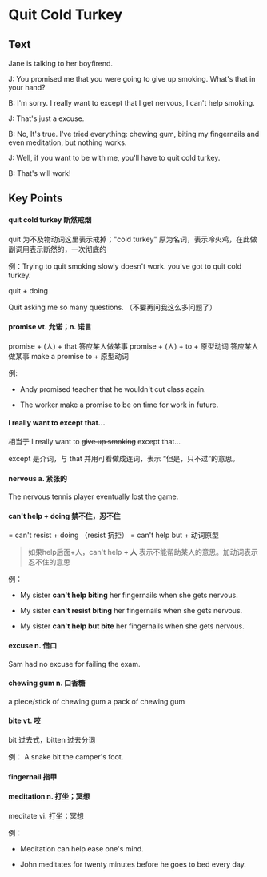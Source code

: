 # Quit Cold Turkey

## Text

Jane is talking to her boyfirend.

J: You promised me that you were going to give up smoking. What's that in your hand?  

B: I'm sorry. I really want to except that I get nervous, I can't help smoking.  

J: That's just a excuse.  

B: No, It's true. I've tried everything: chewing gum, biting my fingernails and even meditation, but nothing works.  

J: Well, if you want to be with me, you'll have to quit cold turkey.  

B: That's will work!  

## Key Points

#### quit cold turkey  断然戒烟

quit 为不及物动词这里表示戒掉；"cold turkey" 原为名词，表示冷火鸡，在此做副词用表示断然的，一次彻底的

例：Trying to quit smoking slowly doesn't work. you've got to quit cold turkey.  

quit + doing 

Quit asking me so many questions. （不要再问我这么多问题了）

#### promise  vt. 允诺；n. 诺言

promise + (人) + that   答应某人做某事
promise + (人) + to + 原型动词  答应某人做某事
make a promise to + 原型动词

例: 
* Andy promised teacher that he wouldn't cut class again. 

* The worker make a promise to be on time for work in future.  

#### I really want to except that...

相当于 I really want to ~~give up smoking~~ except that...

except 是介词，与 that 并用可看做成连词，表示 “但是，只不过”的意思。

#### nervous a.  紧张的

The nervous tennis player eventually lost the game.

#### can't help + doing 禁不住，忍不住

= can't resist + doing  （resist 抗拒）
= can't help but + 动词原型

> 如果help后面+人，can't help **+ 人**  表示不能帮助某人的意思。加动词表示忍不住的意思

例：
* My sister **can't help biting** her fingernails when she gets nervous. 

* My sister **can't resist biting** her fingernails when she gets nervous. 

* My sister **can't help but bite** her fingernails when she gets nervous. 

#### excuse  n. 借口

Sam had no excuse for failing the exam. 

#### chewing gum  n. 口香糖

a piece/stick of chewing gum
a pack of chewing gum

#### bite vt. 咬

bit 过去式，bitten 过去分词

例： A snake bit the camper's foot. 

#### fingernail 指甲

#### meditation  n. 打坐；冥想

meditate vi. 打坐；冥想

例：
* Meditation can help ease one's mind. 

* John meditates for twenty minutes before he goes to bed every day. 





















